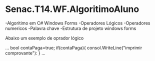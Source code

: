 # Senac.T14.WF.AlgoritimoAluno

-Algoritimo em C# Windows Forms
-Operadores Lógicos
-Operadores numericos
-Palavra chave
-Estrutura de projeto windows forms

Abaixo um exemplo de oprador lógico

...
bool contaPaga=true;
if(contaPaga){
    consol.WriteLine("imprimir comprovante"):
    }
    ...
